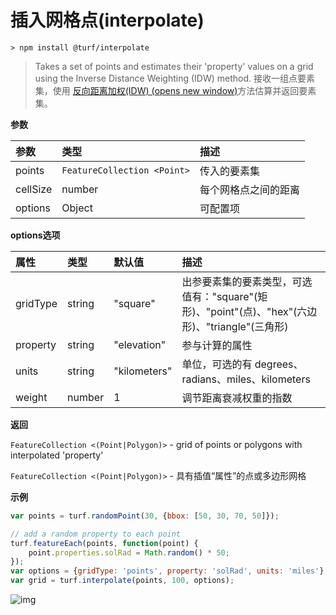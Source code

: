 # 插入网格点(interpolate)

```
> npm install @turf/interpolate
```

> Takes a set of points and estimates their 'property' values on a grid using the Inverse Distance Weighting (IDW) method.
> 接收一组点要素集，使用 [反向距离加权(IDW) (opens new window)](https://baike.baidu.com/item/反距离加权插值/3689866?fr=aladdin)方法估算并返回要素集。

**参数**

| 参数     | 类型                        | 描述                 |
| :------- | :-------------------------- | :------------------- |
| points   | `FeatureCollection <Point>` | 传入的要素集         |
| cellSize | number                      | 每个网格点之间的距离 |
| options  | Object                      | 可配置项             |

**options选项**

| 属性     | 类型   | 默认值       | 描述                                                         |
| :------- | :----- | :----------- | :----------------------------------------------------------- |
| gridType | string | "square"     | 出参要素集的要素类型，可选值有："square"(矩形)、"point"(点)、"hex"(六边形)、"triangle"(三角形) |
| property | string | "elevation"  | 参与计算的属性                                               |
| units    | string | "kilometers" | 单位，可选的有 degrees、radians、miles、kilometers           |
| weight   | number | 1            | 调节距离衰减权重的指数                                       |

**返回**

`FeatureCollection <(Point|Polygon)>` - grid of points or polygons with interpolated 'property'

`FeatureCollection <(Point|Polygon)>` - 具有插值“属性”的点或多边形网格

**示例**

```js
var points = turf.randomPoint(30, {bbox: [50, 30, 70, 50]});

// add a random property to each point
turf.featureEach(points, function(point) {
    point.properties.solRad = Math.random() * 50;
});
var options = {gridType: 'points', property: 'solRad', units: 'miles'};
var grid = turf.interpolate(points, 100, options);
```

![img](https://pzy-images.oss-cn-hangzhou.aliyuncs.com/img/interpolate.566a42c7.webp)

